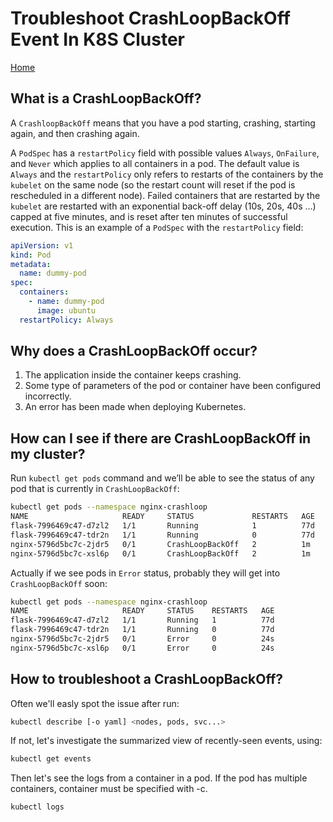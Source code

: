 # Troubleshoot CrashLoopBackOff Event In K8S Cluster

[Home](../README.md)

## What is a CrashLoopBackOff?

A `CrashloopBackOff` means that you have a pod starting, crashing, starting again, and then crashing again.

A `PodSpec` has a `restartPolicy` field with possible values `Always`, `OnFailure`, and `Never` which applies to all containers in a pod. The default value is `Always` and the `restartPolicy` only refers to restarts of the containers by the `kubelet` on the same node (so the restart count will reset if the pod is rescheduled in a different node). Failed containers that are restarted by the `kubelet` are restarted with an exponential back-off delay (10s, 20s, 40s …) capped at five minutes, and is reset after ten minutes of successful execution. This is an example of a `PodSpec` with the `restartPolicy` field:

```yaml
apiVersion: v1
kind: Pod
metadata:
  name: dummy-pod
spec:
  containers:
    - name: dummy-pod
      image: ubuntu
  restartPolicy: Always
```

## Why does a CrashLoopBackOff occur?

1.  The application inside the container keeps crashing.
2.  Some type of parameters of the pod or container have been configured incorrectly.
3.  An error has been made when deploying Kubernetes.

## How can I see if there are CrashLoopBackOff in my cluster?

Run `kubectl get pods` command and we’ll be able to see the status of any pod that is currently in `CrashLoopBackOff`:

```bash
kubectl get pods --namespace nginx-crashloop
NAME                     READY     STATUS             RESTARTS   AGE
flask-7996469c47-d7zl2   1/1       Running            1          77d
flask-7996469c47-tdr2n   1/1       Running            0          77d
nginx-5796d5bc7c-2jdr5   0/1       CrashLoopBackOff   2          1m
nginx-5796d5bc7c-xsl6p   0/1       CrashLoopBackOff   2          1m
```

Actually if we see pods in `Error` status, probably they will get into `CrashLoopBackOff` soon:

```bash
kubectl get pods --namespace nginx-crashloop
NAME                     READY     STATUS    RESTARTS   AGE
flask-7996469c47-d7zl2   1/1       Running   1          77d
flask-7996469c47-tdr2n   1/1       Running   0          77d
nginx-5796d5bc7c-2jdr5   0/1       Error     0          24s
nginx-5796d5bc7c-xsl6p   0/1       Error     0          24s
```

## How to troubleshoot a CrashLoopBackOff?

Often we'll easly spot the issue after run:

```bash
kubectl describe [-o yaml] <nodes, pods, svc...>
```

If not, let's investigate the summarized view of recently-seen events, using:

```bash
kubectl get events
```

Then let's see the logs from a container in a pod. If the pod has multiple
containers, container must be specified with -c.

```bash
kubectl logs
```

